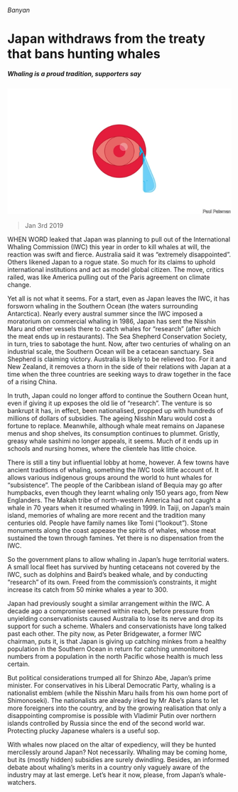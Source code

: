 ###### Banyan

# Japan withdraws from the treaty that bans hunting whales 

##### Whaling is a proud tradition, supporters say 

![image](images/20190105_ASD001_0.jpg) 

> Jan 3rd 2019 

 

WHEN WORD leaked that Japan was planning to pull out of the International Whaling Commission (IWC) this year in order to kill whales at will, the reaction was swift and fierce. Australia said it was “extremely disappointed”. Others likened Japan to a rogue state. So much for its claims to uphold international institutions and act as model global citizen. The move, critics railed, was like America pulling out of the Paris agreement on climate change. 

Yet all is not what it seems. For a start, even as Japan leaves the IWC, it has forsworn whaling in the Southern Ocean (the waters surrounding Antarctica). Nearly every austral summer since the IWC imposed a moratorium on commercial whaling in 1986, Japan has sent the Nisshin Maru and other vessels there to catch whales for “research” (after which the meat ends up in restaurants). The Sea Shepherd Conservation Society, in turn, tries to sabotage the hunt. Now, after two centuries of whaling on an industrial scale, the Southern Ocean will be a cetacean sanctuary. Sea Shepherd is claiming victory. Australia is likely to be relieved too. For it and New Zealand, it removes a thorn in the side of their relations with Japan at a time when the three countries are seeking ways to draw together in the face of a rising China. 

In truth, Japan could no longer afford to continue the Southern Ocean hunt, even if giving it up exposes the old lie of “research”. The venture is so bankrupt it has, in effect, been nationalised, propped up with hundreds of millions of dollars of subsidies. The ageing Nisshin Maru would cost a fortune to replace. Meanwhile, although whale meat remains on Japanese menus and shop shelves, its consumption continues to plummet. Gristly, greasy whale sashimi no longer appeals, it seems. Much of it ends up in schools and nursing homes, where the clientele has little choice. 

There is still a tiny but influential lobby at home, however. A few towns have ancient traditions of whaling, something the IWC took little account of. It allows various indigenous groups around the world to hunt whales for “subsistence”. The people of the Caribbean island of Bequia may go after humpbacks, even though they learnt whaling only 150 years ago, from New Englanders. The Makah tribe of north-western America had not caught a whale in 70 years when it resumed whaling in 1999. In Taiji, on Japan’s main island, memories of whaling are more recent and the tradition many centuries old. People have family names like Tomi (“lookout”). Stone monuments along the coast appease the spirits of whales, whose meat sustained the town through famines. Yet there is no dispensation from the IWC. 

So the government plans to allow whaling in Japan’s huge territorial waters. A small local fleet has survived by hunting cetaceans not covered by the IWC, such as dolphins and Baird’s beaked whale, and by conducting “research” of its own. Freed from the commission’s constraints, it might increase its catch from 50 minke whales a year to 300. 

Japan had previously sought a similar arrangement within the IWC. A decade ago a compromise seemed within reach, before pressure from unyielding conservationists caused Australia to lose its nerve and drop its support for such a scheme. Whalers and conservationists have long talked past each other. The pity now, as Peter Bridgewater, a former IWC chairman, puts it, is that Japan is giving up catching minkes from a healthy population in the Southern Ocean in return for catching unmonitored numbers from a population in the north Pacific whose health is much less certain. 

But political considerations trumped all for Shinzo Abe, Japan’s prime minister. For conservatives in his Liberal Democratic Party, whaling is a nationalist emblem (while the Nisshin Maru hails from his own home port of Shimonoseki). The nationalists are already irked by Mr Abe’s plans to let more foreigners into the country, and by the growing realisation that only a disappointing compromise is possible with Vladimir Putin over northern islands controlled by Russia since the end of the second world war. Protecting plucky Japanese whalers is a useful sop. 

With whales now placed on the altar of expediency, will they be hunted mercilessly around Japan? Not necessarily. Whaling may be coming home, but its (mostly hidden) subsidies are surely dwindling. Besides, an informed debate about whaling’s merits in a country only vaguely aware of the industry may at last emerge. Let’s hear it now, please, from Japan’s whale-watchers. 

